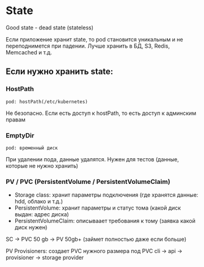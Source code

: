 # State
Good state - dead state (stateless)

Если приложение хранит state, то pod становится уникальным и не переподнимется при падении.
Лучше хранить в БД, S3, Redis, Memcached и т.д.

## Если нужно хранить state:
### HostPath
`pod: hostPath(/etc/kubernetes)`

Не безопасно. Если есть доступ к hostPath, то есть доступ к админским правам

### EmptyDir
`pod: временный диск`

При удалении пода, данные удалятся. Нужен для тестов (данные, которые не нужно хранить)

### PV / PVC (PersistentVolume / PersistentVolumeClaim)

- Storage class: хранит параметры подключения (где хранятся данные: hdd, облако и т.д.)
- PersistentVolume: хранит параметры и статус тома (какой диск выдан: адрес диска)
- PersistentVolumeClaim: описываает требования к тому (заявка какой диск нужен)

SC -> PVC 50 gb -> PV 50gb+ (займет полностью даже если больше) 

PV Provisioners: создает PVC нужного размера под PVC 
cli -> api -> provisioner -> storage provider
